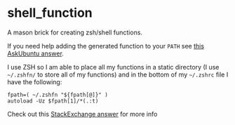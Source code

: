 # shell_function

A mason brick for creating zsh/shell functions.

If you need help adding the generated function to your `PATH` see [this AskUbuntu answer][ask].

I use ZSH so I am able to place all my functions in a static directory (I use `~/.zshfn/` to store all of my functions) and in the bottom of my `~/.zshrc` file I have the following:

```zshrc
fpath=( ~/.zshfn "${fpath[@]}" )
autoload -Uz $fpath[1]/*(.:t)
```

Check out this [StackExchange answer][stack] for more info

[ask]: https://askubuntu.com/a/344560
[stack]: https://unix.stackexchange.com/a/33898